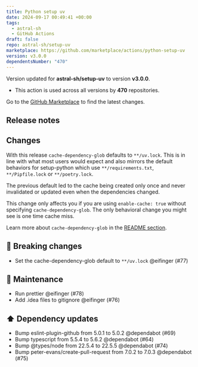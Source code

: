```yaml
---
title: Python setup uv
date: 2024-09-17 00:49:41 +00:00
tags:
  - astral-sh
  - GitHub Actions
draft: false
repo: astral-sh/setup-uv
marketplace: https://github.com/marketplace/actions/python-setup-uv
version: v3.0.0
dependentsNumber: "470"
---
```



Version updated for **astral-sh/setup-uv** to version **v3.0.0**.
- This action is used across all versions by **470** repositories.

Go to the [GitHub Marketplace](https://github.com/marketplace/actions/python-setup-uv) to find the latest changes.

## Release notes

## Changes

With this release `cache-dependency-glob` defaults to `**/uv.lock`.
This is in line with what most users would expect and also mirrors the default behaviors for setup-python which use  `**/requirements.txt`, `**/Pipfile.lock` or `**/poetry.lock`.

The previous default led to the cache being created only once and never invalidated or updated even when the dependencies changed.

This change only affects you if you are using `enable-cache: true` without specifying `cache-dependency-glob`. The only behavioral change you might see is one time cache miss.

Learn more about `cache-dependency-glob` in the [README section](https://github.com/astral-sh/setup-uv?tab=readme-ov-file#cache-dependency-glob).

## 🚨 Breaking changes

- Set the cache-dependency-glob default to `**/uv.lock` @eifinger (#77)

## 🧰 Maintenance

- Run prettier @eifinger (#78)
- Add .idea files to gitignore @eifinger (#76)

## ⬆️ Dependency updates

- Bump eslint-plugin-github from 5.0.1 to 5.0.2 @dependabot (#69)
- Bump typescript from 5.5.4 to 5.6.2 @dependabot (#64)
- Bump @types/node from 22.5.4 to 22.5.5 @dependabot (#74)
- Bump peter-evans/create-pull-request from 7.0.2 to 7.0.3 @dependabot (#75)

